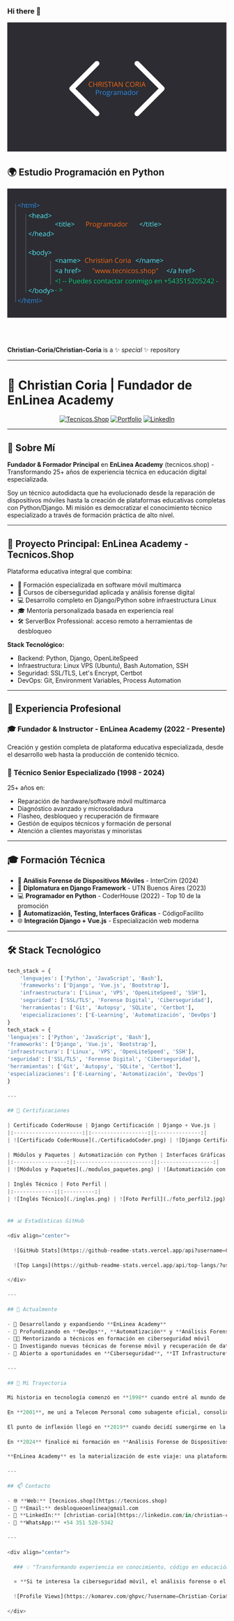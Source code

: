 ### Hi there 👋 
![Banner](./2.png)

## 🌍 Estudio Programación en Python
![Python Study](./1.png)

<br/><br/>

**Christian-Coria/Christian-Coria** is a ✨ *special* ✨ repository

---

# 👋 Christian Coria | Fundador de EnLinea Academy

<div align="center">
  
  [![Tecnicos.Shop](https://img.shields.io/badge/🚀_Proyecto_Principal-Tecnicos.Shop-blue?style=for-the-badge)](https://tecnicos.shop)
  [![Portfolio](https://img.shields.io/badge/Portfolio-Visitar-green?style=for-the-badge)](https://tecnicos.shop/portfolio/)
  [![LinkedIn](https://img.shields.io/badge/LinkedIn-Conectar-0077B5?style=for-the-badge&logo=linkedin)](https://linkedin.com/in/christian-coria)
  
</div>

---

## 🎯 Sobre Mí

**Fundador & Formador Principal** en **EnLinea Academy** (tecnicos.shop) - Transformando 25+ años de experiencia técnica en educación digital especializada.

Soy un técnico autodidacta que ha evolucionado desde la reparación de dispositivos móviles hasta la creación de plataformas educativas completas con Python/Django. Mi misión es democratizar el conocimiento técnico especializado a través de formación práctica de alto nivel.

---

## 🚀 Proyecto Principal: **EnLinea Academy - Tecnicos.Shop**

Plataforma educativa integral que combina:
- 📱 Formación especializada en software móvil multimarca
- 🔐 Cursos de ciberseguridad aplicada y análisis forense digital
- 💻 Desarrollo completo en Django/Python sobre infraestructura Linux
- 🎓 Mentoría personalizada basada en experiencia real
- 🛠️ ServerBox Professional: acceso remoto a herramientas de desbloqueo

**Stack Tecnológico:**
- Backend: Python, Django, OpenLiteSpeed
- Infraestructura: Linux VPS (Ubuntu), Bash Automation, SSH
- Seguridad: SSL/TLS, Let's Encrypt, Certbot
- DevOps: Git, Environment Variables, Process Automation

---

## 💼 Experiencia Profesional

### 🎓 Fundador & Instructor - EnLinea Academy (2022 - Presente)
Creación y gestión completa de plataforma educativa especializada, desde el desarrollo web hasta la producción de contenido técnico.

### 🔧 Técnico Senior Especializado (1998 - 2024)
25+ años en:
- Reparación de hardware/software móvil multimarca
- Diagnóstico avanzado y microsoldadura
- Flasheo, desbloqueo y recuperación de firmware
- Gestión de equipos técnicos y formación de personal
- Atención a clientes mayoristas y minoristas

---

## 🎓 Formación Técnica

- 🎯 **Análisis Forense de Dispositivos Móviles** - InterCrim (2024)
- 🐍 **Diplomatura en Django Framework** - UTN Buenos Aires (2023)
- 💻 **Programador en Python** - CoderHouse (2022) - Top 10 de la promoción
- 🔧 **Automatización, Testing, Interfaces Gráficas** - CódigoFacilito
- 🌐 **Integración Django + Vue.js** - Especialización web moderna

---

## 🛠️ Stack Tecnológico
```python
tech_stack = {
    'lenguajes': ['Python', 'JavaScript', 'Bash'],
    'frameworks': ['Django', 'Vue.js', 'Bootstrap'],
    'infraestructura': ['Linux', 'VPS', 'OpenLiteSpeed', 'SSH'],
    'seguridad': ['SSL/TLS', 'Forense Digital', 'Ciberseguridad'],
    'herramientas': ['Git', 'Autopsy', 'SQLite', 'Certbot'],
    'especializaciones': ['E-Learning', 'Automatización', 'DevOps']
}
tech_stack = {
'lenguajes': ['Python', 'JavaScript', 'Bash'],
'frameworks': ['Django', 'Vue.js', 'Bootstrap'],
'infraestructura': ['Linux', 'VPS', 'OpenLiteSpeed', 'SSH'],
'seguridad': ['SSL/TLS', 'Forense Digital', 'Ciberseguridad'],
'herramientas': ['Git', 'Autopsy', 'SQLite', 'Certbot'],
'especializaciones': ['E-Learning', 'Automatización', 'DevOps']
}

---

## 📜 Certificaciones

| Certificado CoderHouse | Django Certificación | Django + Vue.js |
|:----------------------:|:------------------:|:--------------:|
| ![Certificado CoderHouse](./CertificadoCoder.png) | ![Django Certificación](./DjangoCertif.png) | ![Django + Vue.js](./Paquetes.png) |

| Módulos y Paquetes | Automatización con Python | Interfaces Gráficas |
|:-----------------:|:------------------------:|:-----------------:|
| ![Módulos y Paquetes](./modulos_paquetes.png) | ![Automatización con Python](./automatizacion.png) | ![Interfaces Gráficas](./interfaces_graficas.png) |

| Inglés Técnico | Foto Perfil |
|:-------------:|:----------:|
| ![Inglés Técnico](./ingles.png) | ![Foto Perfil](./foto_perfil2.jpg) |


## 📊 Estadísticas GitHub

<div align="center">
  
  ![GitHub Stats](https://github-readme-stats.vercel.app/api?username=Christian-Coria&show_icons=true&theme=tokyonight)
  
  ![Top Langs](https://github-readme-stats.vercel.app/api/top-langs/?username=Christian-Coria&layout=compact&theme=tokyonight)
  
</div>

---

## 🎯 Actualmente

- 🔭 Desarrollando y expandiendo **EnLinea Academy**
- 🌱 Profundizando en **DevOps**, **Automatización** y **Análisis Forense Digital**
- 👨‍🏫 Mentorizando a técnicos en formación en ciberseguridad móvil
- 🔐 Investigando nuevas técnicas de forense móvil y recuperación de datos
- 💼 Abierto a oportunidades en **Ciberseguridad**, **IT Infrastructure** y **DevOps**

---

## 🌟 Mi Trayectoria

Mi historia en tecnología comenzó en **1998** cuando entré al mundo de la telefonía móvil como vendedor. En solo tres meses, mi dedicación me llevó a dirigir mi primera subagencia de CTI Móvil, marcando el inicio de una carrera de constante evolución.

En **2001**, me uní a Telecom Personal como subagente oficial, consolidando mi expertise en telecomunicaciones. En **2004**, di el salto emprendedor abriendo mi propio negocio de telefonía, donde me especialicé en hardware y software móvil durante dos décadas.

El punto de inflexión llegó en **2019** cuando decidí sumergirme en la programación de manera autodidacta. Esta decisión me llevó a graduarme en **CoderHouse** como programador Python en **2021** (Top 10 de mi clase), y a completar una **Diplomatura en Django** en la UTN Buenos Aires en **2023**.

En **2024** finalicé mi formación en **Análisis Forense de Dispositivos Móviles**, cerrando el círculo perfecto: combinar mi expertise técnico de 25 años con habilidades de ciberseguridad y desarrollo web moderno.

**EnLinea Academy** es la materialización de este viaje: una plataforma donde la experiencia práctica se encuentra con la innovación educativa.

---

## 📫 Contacto

- 🌐 **Web:** [tecnicos.shop](https://tecnicos.shop)
- 📧 **Email:** desbloqueoenlinea@gmail.com
- 💼 **LinkedIn:** [christian-coria](https://linkedin.com/in/christian-coria)
- 📱 **WhatsApp:** +54 351 520-5342

---

<div align="center">
  
  ### 💡 "Transformando experiencia en conocimiento, código en educación"
  
  ⭐ **Si te interesa la ciberseguridad móvil, el análisis forense o el desarrollo con Django, ¡conectemos!**
  
  ![Profile Views](https://komarev.com/ghpvc/?username=Christian-Coria&color=blue&style=flat-square)
  
</div>
